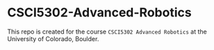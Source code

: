 # CSCI5302-Advanced-Robotics
This repo is created for the course `CSCI5302 Advanced Robotics` at the University of Colorado, Boulder.
